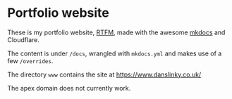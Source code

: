 # Portfolio website

These is my portfolio website, [RTFM](https://rtfm.danslinky.co.uk/), made with the awesome [mkdocs](https://lmgtfy.com/mkdocs) and Cloudflare.

The content is under `/docs`, wrangled with `mkdocs.yml` and makes use of a few `/overrides`.

The directory `www` contains the site at https://www.danslinky.co.uk/

The apex domain does not currently work.